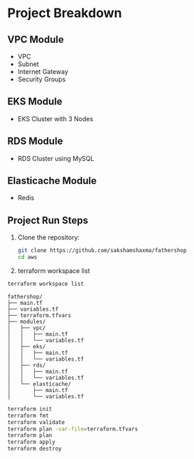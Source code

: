 # Project Breakdown

## VPC Module

- VPC
- Subnet
- Internet Gateway
- Security Groups

## EKS Module

- EKS Cluster with 3 Nodes

## RDS Module

- RDS Cluster using MySQL

## Elasticache Module

- Redis

## Project Run Steps

1. Clone the repository:

   ```bash
   git clone https://github.com/sakshamshaxma/fathershop
   cd aws
   ```

2. terraform workspace list

```bash
terraform workspace list
```

```plaintext
fathershop/
├── main.tf
├── variables.tf
├── terraform.tfvars
├── modules/
│   ├── vpc/
│   │   ├── main.tf
│   │   └── variables.tf
│   ├── eks/
│   │   ├── main.tf
│   │   └── variables.tf
│   ├── rds/
│   │   ├── main.tf
│   │   └── variables.tf
│   └── elasticache/
│       ├── main.tf
│       └── variables.tf
```

```bash
terraform init
terraform fmt
terraform validate
terraform plan -var-file=terraform.tfvars
terraform plan
terraform apply
terraform destroy
```

